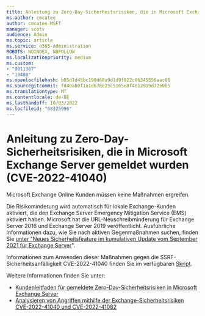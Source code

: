 ```yaml
---
title: Anleitung zu Zero-Day-Sicherheitsrisiken, die in Microsoft Exchange Server gemeldet wurden (CVE-2022-41040)
ms.author: cmcatee
author: cmcatee-MSFT
manager: scotv
audience: Admin
ms.topic: article
ms.service: o365-administration
ROBOTS: NOINDEX, NOFOLLOW
ms.localizationpriority: medium
ms.custom:
- "9011367"
- "18480"
ms.openlocfilehash: b05d1d45bc190d60a9d1d9f822c06345556aac66
ms.sourcegitcommit: fd40ab0f1a1d678e25c5165e8f4612919d72e9b5
ms.translationtype: MT
ms.contentlocale: de-DE
ms.lasthandoff: 10/03/2022
ms.locfileid: "68325996"
---
```

# <a name="guidance-on-zero-day-vulnerabilities-reported-in-microsoft-exchange-server-cve-2022-41040"></a>Anleitung zu Zero-Day-Sicherheitsrisiken, die in Microsoft Exchange Server gemeldet wurden (CVE-2022-41040)

Microsoft Exchange Online Kunden müssen keine Maßnahmen ergreifen.

Die Risikominderung wird automatisch für lokale Exchange-Kunden aktiviert, die den Exchange Server Emergency Mitigation Service (EMS) aktiviert haben. Microsoft hat die URL-Neuschreibminderung für Exchange Server 2016 und Exchange Server 2019 veröffentlicht. Ausführliche Informationen dazu, wie Sie nach aktiven Gegenmaßnahmen suchen, finden Sie [unter "Neues Sicherheitsfeature im kumulativen Update vom September 2021 für Exchange Server](https://techcommunity.microsoft.com/t5/exchange-team-blog/new-security-feature-in-september-2021-cumulative-update-for/ba-p/2783155)".

Informationen zum Anwenden dieser Maßnahmen gegen die SSRF-Sicherheitsanfälligkeit CVE-2022-41040 finden Sie im verfügbaren [Skript](https://aka.ms/eomtv2).

Weitere Informationen finden Sie unter:

- [Kundenleitfaden für gemeldete Zero-Day-Sicherheitsrisiken in Microsoft Exchange Server](https://techcommunity.microsoft.com/t5/exchange-team-blog/customer-guidance-for-reported-zero-day-vulnerabilities-in/ba-p/3641494)
- [Analysieren von Angriffen mithilfe der Exchange-Sicherheitsrisiken CVE-2022-41040 und CVE-2022-41082](https://www.microsoft.com/security/blog/2022/09/30/analyzing-attacks-using-the-exchange-vulnerabilities-cve-2022-41040-and-cve-2022-41082/)